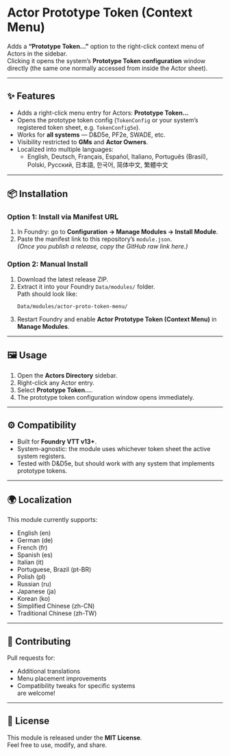 # Actor Prototype Token (Context Menu)

Adds a **“Prototype Token…”** option to the right-click context menu of Actors in the sidebar.  
Clicking it opens the system’s **Prototype Token configuration** window directly (the same one normally accessed from inside the Actor sheet).

---

## ✨ Features

- Adds a right-click menu entry for Actors: **Prototype Token…**  
- Opens the prototype token config (`TokenConfig` or your system’s registered token sheet, e.g. `TokenConfig5e`).  
- Works for **all systems** — D&D5e, PF2e, SWADE, etc.  
- Visibility restricted to **GMs** and **Actor Owners**.  
- Localized into multiple languages:
  - English, Deutsch, Français, Español, Italiano, Português (Brasil), Polski, Русский, 日本語, 한국어, 简体中文, 繁體中文

---

## 📦 Installation

### Option 1: Install via Manifest URL
1. In Foundry: go to **Configuration → Manage Modules → Install Module**.
2. Paste the manifest link to this repository’s `module.json`.  
   *(Once you publish a release, copy the GitHub raw link here.)*

### Option 2: Manual Install
1. Download the latest release ZIP.  
2. Extract it into your Foundry `Data/modules/` folder.  
   Path should look like:
   ```
   Data/modules/actor-proto-token-menu/
   ```
3. Restart Foundry and enable **Actor Prototype Token (Context Menu)** in **Manage Modules**.

---

## 🖼️ Usage

1. Open the **Actors Directory** sidebar.  
2. Right-click any Actor entry.  
3. Select **Prototype Token…**.  
4. The prototype token configuration window opens immediately.

---

## ⚙️ Compatibility

- Built for **Foundry VTT v13+**.  
- System-agnostic: the module uses whichever token sheet the active system registers.  
- Tested with D&D5e, but should work with any system that implements prototype tokens.

---

## 🌍 Localization

This module currently supports:
- English (en)  
- German (de)  
- French (fr)  
- Spanish (es)  
- Italian (it)  
- Portuguese, Brazil (pt-BR)  
- Polish (pl)  
- Russian (ru)  
- Japanese (ja)  
- Korean (ko)  
- Simplified Chinese (zh-CN)  
- Traditional Chinese (zh-TW)

---

## 🤝 Contributing

Pull requests for:
- Additional translations  
- Menu placement improvements  
- Compatibility tweaks for specific systems  
are welcome!

---

## 📜 License

This module is released under the **MIT License**.  
Feel free to use, modify, and share.
